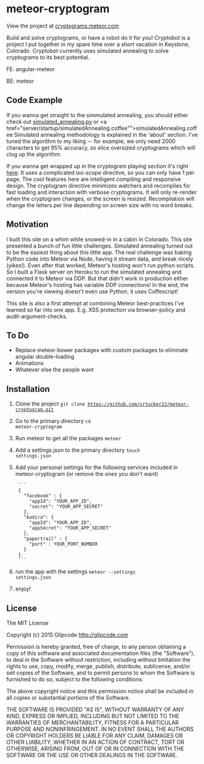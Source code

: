 # meteor-cryptogram
View the project at <a href="http://cryptograms.meteor.com">cryptograms.meteor.com</a>

Build and solve cryptograms, or have a robot do it for you!
Cryptobot is a project I put together in my spare time over a short vacation in Keystone, Colorado. Cryptobot currently uses simulated annealing to solve cryptograms to its best potential.

FE: angular-meteor

BE: meteor

## Code Example

If you wanna get straight to the simmulated annealing, you should either check out <a href="public/scripts/simulated_annealing.py">simulated_annealing.py</a> or <a href="server/startup/simulatedAnnealing.coffee"">simulatedAnnealing.coffee</a>
Simulated annealing methodology is explained in the 'about' section. I've tuned the algorithm to my liking -- for example, we only need 2000 characters to get 95% accuracy, so slice oversized cryptograms which will clog up the algorithm.

If you wanna get wrapped up in the cryptogram playing section it's right <a href="client/cryptogram">here</a>. 
It uses a complicated iso-scope directive, so you can only have 1 per page. 
The cool features here are intelligent compiling and responsive design. 
The cryptogram directive minimizes watchers and recompiles for fast loading and interaction with verbose cryptograms. 
It will only re-render when the cryptogram changes, or the screen is resized. 
Recompilation will change the letters per line depending on screen size with no word breaks.

## Motivation

I built this site on a whim while snowed-in in a cabin in Colorado. 
This site presented a bunch of fun little challenges. 
Simulated annealing turned out to be the easiest thing about this little app. 
The real challenge was baking Python code into Meteor via Node, having it stream data, and break nicely (yikes!). Even after that worked, Meteor's hosting won't run python scripts. So I built a Flask server on Heroku to run the simulated annealing and connected it to Meteor via DDP. But that didn't work in production either because Meteor's hosting has variable DDP connections! In the end, the version you're viewing doesn't even use Python, it uses Coffescript!

This site is also a first attempt at combining Meteor best-practices I've learned so far into one app. E.g. XSS protection via browser-policy and audit-argument-checks.

## To Do

-  Replace meteor-bower packages with custom packages to eliminate angular double-loading
-  Animations
-  Whatever else the people want

## Installation

1. Clone the project <code>git clone https://github.com/srtucker22/meteor-cryptogram.git</code>
2. Go to the primary directory <code>cd meteor-cryptogram</code>
3. Run meteor to get all the packages <code>meteor</code>
4. Add a settings.json to the primary directory <code>touch settings.json</code>
5. Add your personal settings for the following services included in meteor-cryptogram (or remove the ones you don't want)

        ```
        {
          "facebook" : {
            "appId": "YOUR_APP_ID",
            "secret": "YOUR_APP_SECRET"
          },
          "kadira": { 
            "appId": "YOUR_APP_ID", 
            "appSecret": "YOUR_APP_SECRET" 
          },
          "papertrail" : {
            "port" : YOUR_PORT_NUMBER
          }
        }
        ```
6. run the app with the settings <code>meteor --settings settings.json</code>
7. enjoy!

## License

The MIT License

Copyright (c) 2015 Glipcode http://glipcode.com

Permission is hereby granted, free of charge, to any person obtaining a copy
of this software and associated documentation files (the "Software"), to deal
in the Software without restriction, including without limitation the rights
to use, copy, modify, merge, publish, distribute, sublicense, and/or sell
copies of the Software, and to permit persons to whom the Software is
furnished to do so, subject to the following conditions:

The above copyright notice and this permission notice shall be included in
all copies or substantial portions of the Software.

THE SOFTWARE IS PROVIDED "AS IS", WITHOUT WARRANTY OF ANY KIND, EXPRESS OR
IMPLIED, INCLUDING BUT NOT LIMITED TO THE WARRANTIES OF MERCHANTABILITY,
FITNESS FOR A PARTICULAR PURPOSE AND NONINFRINGEMENT. IN NO EVENT SHALL THE
AUTHORS OR COPYRIGHT HOLDERS BE LIABLE FOR ANY CLAIM, DAMAGES OR OTHER
LIABILITY, WHETHER IN AN ACTION OF CONTRACT, TORT OR OTHERWISE, ARISING FROM,
OUT OF OR IN CONNECTION WITH THE SOFTWARE OR THE USE OR OTHER DEALINGS IN
THE SOFTWARE.
